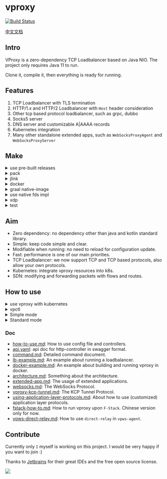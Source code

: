 # vproxy

[![Build Status](https://github.com/wkgcass/vproxy/actions/workflows/ci.yaml/badge.svg?branch=dev)](https://github.com/wkgcass/vproxy/actions/workflows/ci.yaml)

[中文文档](https://github.com/wkgcass/vproxy/blob/master/README_ZH.md)

## Intro

VProxy is a zero-dependency TCP Loadbalancer based on Java NIO. The project only requires Java 11 to run.

Clone it, compile it, then everything is ready for running.

## Features

1. TCP Loadbalancer with TLS termination
2. HTTP/1.x and HTTP/2 Loadbalancer with `Host` header consideration
3. Other tcp based protocol loadbalancer, such as grpc, dubbo
4. Socks5 server
5. DNS server and customizable A|AAAA records
6. Kubernetes integration
7. Many other standalone extended apps, such as `WebSocksProxyAgent` and `WebSocksProxyServer`

## Make

<details><summary>use pre-built releases</summary>

<br>

See the [release page](https://github.com/wkgcass/vproxy/releases).

#### For linux

Use the latest `vproxy-linux` binary file in release page.

Or

Use the jlink built runtime [here](https://github.com/wkgcass/vproxy/releases/download/1.0.0-BETA-5/vproxy-runtime-linux.tar.gz).

#### For macos

Use the latest `vproxy-macos` binary file in release page.

#### For windows

Java runtime can be found [here](https://adoptopenjdk.net/?variant=openjdk11&jvmVariant=hotspot).

#### For musl

Use the jlink built runtime [here](https://github.com/wkgcass/vproxy/releases/download/1.0.0-BETA-5/vproxy-runtime-musl.tar.gz).

>NOTE: the runtime is in beta state.

</details>

<details><summary>pack</summary>

<br>

```
./gradlew clean jar
java -jar build/libs/vproxy.jar -Deploy=HelloWorld
```

</details>

<details><summary>jlink</summary>

<br>

```
make jlink
./build/image/bin/vproxy -Deploy=HelloWorld
```

</details>

<details><summary>docker</summary>

<br>

```
docker build --no-cache -t vproxy:latest https://raw.githubusercontent.com/wkgcass/vproxy/master/docker/Dockerfile
docker run --rm vproxy -Deploy=HelloWorld
```

</details>

<details><summary>graal native-image</summary>

<br>

```
make image
./vproxy -Deploy=HelloWorld
```

</details>

<details><summary>use native fds impl</summary>

<br>

Only macos(bsd)/linux supported. And you might need to set the `JAVA_HOME` env variable before compiling.

```
make vfdposix
java -Dvfd=posix -Djava.library.path=./base/src/main/c -jar build/libs/vproxy.jar -Deploy=HelloWorld
```

To build `vfdposix` in linux docker, run `make vfdposix-linux`.

For info about `F-Stack`, check the doc [fstack-how-to.md](https://github.com/wkgcass/vproxy/blob/master/doc_zh/fstack-how-to.md).

And there's a special version for windows to support Tap devices: `-Dvfd=windows`, however the normal fds and event loop are stll based on jdk selector channel.

```
make vfdwindows
java -Dvfd=windows -Djava.library.path=./base/src/main/c -jar build/libs/vproxy.jar -Deploy=HelloWorld
```

</details>

<details><summary>xdp</summary>

It's recommended to run a kernel with minimum version 5.10 (or at least 5.4) in order to use xdp support in the switch module.  
If using a lower version, you cannot share the same umem with different xdp interfaces.

To build the xdp support, you will need these packages: `apt-get install -y linux-headers-$(uname -r) build-essential libelf-dev clang llvm`, then:

```
make vpxdp
```

Or compile it inside a docker container:

```
make vpxdp-docker
```

</details>

<details><summary>test</summary>

<br>

Run test cases:

```
./gradlew runTest
```

Run test cases in docker:

```
make dockertest
```

Test vswitch, docker network plugin, vpctl, k8s controller:

```shell
# requires virtualbox installed

cd ./misc/auto-setup/
./auto-setup.sh
./auto-verify.sh
```

</details>

## Aim

* Zero dependency: no dependency other than java and kotlin standard library.
* Simple: keep code simple and clear.
* Modifiable when running: no need to reload for configuration update.
* Fast: performance is one of our main priorities.
* TCP Loadbalancer: we now support TCP and TCP based protocols, also allow your own protocols.
* Kubernetes: integrate vproxy resources into k8s.
* SDN: modifying and forwarding packets with flows and routes.

## How to use

<details><summary>use vproxy with kubernetes</summary>

<br>

Add crd, launch vproxy and controller

```
kubectl apply -f https://github.com/vproxy-tools/vpctl/blob/master/misc/crd.yaml
kubectl apply -f https://github.com/vproxy-tools/vpctl/blob/master/misc/k8s-vproxy.yaml
```

Launch the example app

```
kubectl apply -f https://github.com/vproxy-tools/vpctl/blob/master/misc/cr-example.yaml
```

Detailed info can be found [here](https://github.com/vproxy-tools/vpctl/blob/master/README.md).

</details>

<details><summary>vpctl</summary>

<br>

A command line client application is provided to manipulate the vproxy instance. You may see more info in [vpctl repo](https://github.com/vproxy-tools/vpctl).

This tool is fully tested and simple to use. Some examples are provided in the tool repo for reference.

</details>

<details><summary>Simple mode</summary>

<br>

You can start a simple loadbalancer in one command:

```
java -Deploy=Simple -jar vproxy.jar \  
                bind {port} \
                backend {host1:port1,host2:port2} \
                [ssl {path of cert1,cert2} {path of key} \]
                [protocol {...} \]
```

Use `help` to view the parameters.

</details>

<details><summary>Standard mode</summary>

<br>

Use `help` to view the launching parameters.

When launching the vproxy instance, a `http-controller` on port 18776 and a `resp-controller` on port 16309 will be started. Then you can operate the vproxy instance using `curl` or `redis-cli`. You may also operate the vproxy instance directly using standard input (stdin).

See [command.md](https://github.com/wkgcass/vproxy/blob/master/doc/command.md) and [api doc](https://github.com/wkgcass/vproxy/blob/master/doc/api.yaml) for more info.  
Questions about implementation detail are also welcome (in issues).

</details>

### Doc

* [how-to-use.md](https://github.com/wkgcass/vproxy/blob/master/doc/how-to-use.md): How to use config file and controllers.
* [api.yaml](https://github.com/wkgcass/vproxy/blob/dev/doc/api.yaml): api doc for http-controller in swagger format.
* [command.md](https://github.com/wkgcass/vproxy/blob/master/doc/command.md): Detailed command document.
* [lb-example.md](https://github.com/wkgcass/vproxy/blob/master/doc/lb-example.md): An example about running a loadbalancer.
* [docker-example.md](https://github.com/wkgcass/vproxy/blob/master/doc/docker-example.md): An example about building and running vproxy in docker.
* [architecture.md](https://github.com/wkgcass/vproxy/blob/master/doc/architecture.md): Something about the architecture.
* [extended-app.md](https://github.com/wkgcass/vproxy/blob/master/doc/extended-app.md): The usage of extended applications.
* [websocks.md](https://github.com/wkgcass/vproxy/blob/master/doc/websocks.md): The WebSocks Protocol.
* [vproxy-kcp-tunnel.md](https://github.com/wkgcass/vproxy/blob/master/doc/vproxy-kcp-tunnel.md): The KCP Tunnel Protocol.
* [using-application-layer-protocols.md](https://github.com/wkgcass/vproxy/blob/master/doc/using-application-layer-protocols.md): About how to use (customized) application layer protocols.
* [fstack-how-to.md](https://github.com/wkgcass/vproxy/blob/master/doc_zh/fstack-how-to.md): How to run vproxy upon `F-Stack`. Chinese version only for now.
* [vpws-direct-relay.md](https://github.com/wkgcass/vproxy/blob/master/doc_zh/vpws-direct-relay.md): How to use `direct-relay` in `vpws-agent`.

## Contribute

Currently only `I` myself is working on this project. I would be very happy if you want to join :)

Thanks to [Jetbrains](https://www.jetbrains.com/?from=vproxy) for their great IDEs and the free open source license.

![](https://raw.githubusercontent.com/wkgcass/vproxy/master/doc/jetbrains.png)
